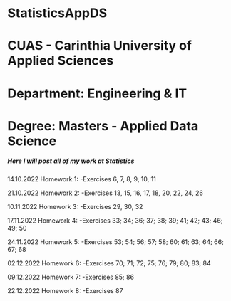 # StatisticsAppDS
# CUAS - Carinthia University of Applied Sciences
# Department: Engineering & IT
# Degree: Masters - Applied Data Science

##### Here I will post all of my work at Statistics

14.10.2022
Homework 1:
-Exercises 6, 7, 8, 9, 10, 11

21.10.2022
Homework 2:
-Exercises 13, 15, 16, 17, 18, 20, 22, 24, 26

10.11.2022
Homework 3:
-Exercises 29, 30, 32

17.11.2022
Homework 4:
-Exercises 33; 34; 36; 37; 38; 39; 41; 42; 43; 46; 49; 50

24.11.2022
Homework 5:
-Exercises 53; 54; 56; 57; 58; 60; 61; 63; 64; 66; 67; 68

02.12.2022
Homework 6:
-Exercises 70; 71; 72; 75; 76; 79; 80; 83; 84

09.12.2022
Homework 7:
-Exercises 85; 86

22.12.2022
Homework 8:
-Exercises 87
